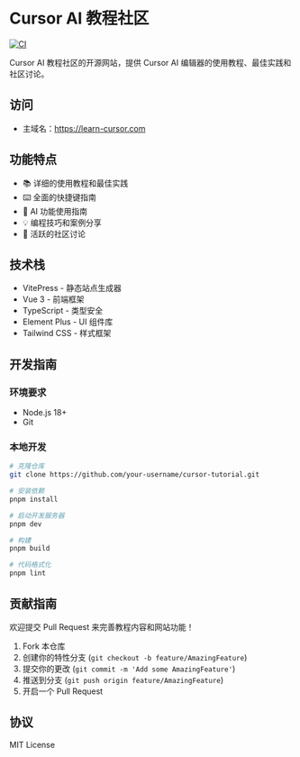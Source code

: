 # Cursor AI 教程社区

[![CI](https://github.com/your-username/cursor-tutorial/actions/workflows/ci.yml/badge.svg)](https://github.com/your-username/cursor-tutorial/actions/workflows/ci.yml)

Cursor AI 教程社区的开源网站，提供 Cursor AI 编辑器的使用教程、最佳实践和社区讨论。

## 访问

- 主域名：<https://learn-cursor.com>

## 功能特点

- 📚 详细的使用教程和最佳实践
- ⌨️ 全面的快捷键指南
- 🤖 AI 功能使用指南
- 💡 编程技巧和案例分享
- 👥 活跃的社区讨论

## 技术栈

- VitePress - 静态站点生成器
- Vue 3 - 前端框架
- TypeScript - 类型安全
- Element Plus - UI 组件库
- Tailwind CSS - 样式框架

## 开发指南

### 环境要求

- Node.js 18+
- Git

### 本地开发

```bash
# 克隆仓库
git clone https://github.com/your-username/cursor-tutorial.git

# 安装依赖
pnpm install

# 启动开发服务器
pnpm dev

# 构建
pnpm build

# 代码格式化
pnpm lint
```

## 贡献指南

欢迎提交 Pull Request 来完善教程内容和网站功能！

1. Fork 本仓库
2. 创建你的特性分支 (`git checkout -b feature/AmazingFeature`)
3. 提交你的更改 (`git commit -m 'Add some AmazingFeature'`)
4. 推送到分支 (`git push origin feature/AmazingFeature`)
5. 开启一个 Pull Request

## 协议

MIT License
